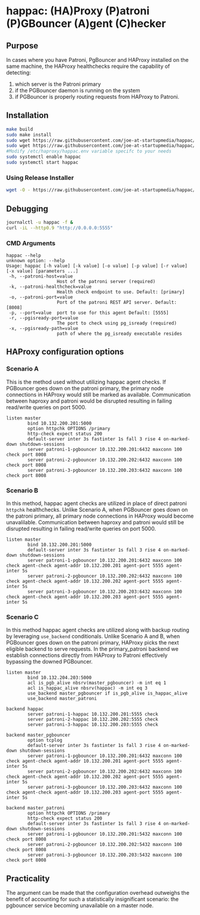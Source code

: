 # happac: (HA)Proxy (P)atroni (P)GBouncer (A)gent (C)hecker

## Purpose
In cases where you have Patroni, PgBouncer and HAProxy installed on the same machine, the HAProxy healthchecks require the capability of detecting:
1. which server is the Patroni primary
2. if the PGBouncer daemon is running on the system
3. if PGBouncer is properly routing requests from HAProxy to Patroni.

## Installation
```bash
make build
sudo make install
sudo wget https://raw.githubusercontent.com/joe-at-startupmedia/happac/master/systemd/happac.service -P /usr/lib/systemd/system/
sudo wget https://raw.githubusercontent.com/joe-at-startupmedia/happac/master/systemd/happac.env -P /etc/haproxy/
#Modify /etc/haproxy/happac.env variable specifc to your needs
sudo systemctl enable happac
sudo systemctl start happac
```

### Using Release Installer

```bash
wget -O - https://raw.githubusercontent.com/joe-at-startupmedia/happac/master/release-installer.bash | bash -s 0.0.1
```

## Debugging
```bash
journalctl -u happac -f &
curl -iL --http0.9 "http://0.0.0.0:5555"
```

### CMD Arguments
```
happac --help
unknown option: --help
Usage: happac [-h value] [-k value] [-o value] [-p value] [-r value] [-x value] [parameters ...]
 -h, --patroni-host=value
                   Host of the patroni server (required)
 -k, --patroni-healthcheck=value
                   Health check endpoint to use. Default: [primary]
 -o, --patroni-port=value
                   Port of the patroni REST API server. Default: [8008]
 -p, --port=value  port to use for this agent Default: [5555]
 -r, --pgisready-port=value
                   The port to check using pg_isready (required)
 -x, --pgisready-path=value
                   path of where the pg_isready executable resides
```


## HAProxy configuration options

### Scenario A
This is the method used without utilizing happac agent checks. If PGBouncer goes down on the patroni primary, the primary node connections in HAProxy would still be marked as available. Communication between haproxy and patroni would be disrupted resulting in failing read/write queries on port 5000.
```
listen master
        bind 10.132.200.201:5000
        option httpchk OPTIONS /primary
        http-check expect status 200
        default-server inter 3s fastinter 1s fall 3 rise 4 on-marked-down shutdown-sessions
        server patroni-1-pgbouncer 10.132.200.201:6432 maxconn 100 check port 8008
        server patroni-2-pgbouncer 10.132.200.202:6432 maxconn 100 check port 8008
        server patroni-3-pgbouncer 10.132.200.203:6432 maxconn 100 check port 8008
```

### Scenario B
In this method, happac agent checks are utilized in place of direct patroni `httpchk` healthchecks. Unlike Scenario A, when PGBouncer goes down on the patroni primary, all primary node connections in HAProxy would become unavalilable. Communication between haproxy and patroni would still be disrupted resulting in failing read/write queries on port 5000. 
```
listen master
        bind 10.132.200.201:5000
        default-server inter 3s fastinter 1s fall 3 rise 4 on-marked-down shutdown-sessions
        server patroni-1-pgbouncer 10.132.200.201:6432 maxconn 100 check agent-check agent-addr 10.132.200.201 agent-port 5555 agent-inter 5s
        server patroni-2-pgbouncer 10.132.200.202:6432 maxconn 100 check agent-check agent-addr 10.132.200.202 agent-port 5555 agent-inter 5s
        server patroni-3-pgbouncer 10.132.200.203:6432 maxconn 100 check agent-check agent-addr 10.132.200.203 agent-port 5555 agent-inter 5s
```

### Scenario C
In this method happac agent checks are utilized along with backup routing by leveraging `use_backend` conditionals. Unlike Scenario A and B, when PGBouncer goes down on the patroni primary, HAProxy picks the next eligible backend to serve requests. In the primary_patroni backend we establish connections directly from HAProxy to Patroni effectively bypassing the downed PGBouncer.

```
listen master
        bind 10.132.204.203:5000
        acl is_pgb_alive nbsrv(master_pgbouncer) -m int eq 1
        acl is_happac_alive nbsrv(happac) -m int eq 3
        use_backend master_pgbouncer if is_pgb_alive is_happac_alive
        use_backend master_patroni

backend happac
        server patroni-1-happac 10.132.200.201:5555 check
        server patroni-2-happac 10.132.200.202:5555 check
        server patroni-3-happac 10.132.200.203:5555 check

backend master_pgbouncer
        option tcplog
        default-server inter 3s fastinter 1s fall 3 rise 4 on-marked-down shutdown-sessions
        server patroni-1-pgbouncer 10.132.200.201:6432 maxconn 100 check agent-check agent-addr 10.132.200.201 agent-port 5555 agent-inter 5s
        server patroni-2-pgbouncer 10.132.200.202:6432 maxconn 100 check agent-check agent-addr 10.132.200.202 agent-port 5555 agent-inter 5s
        server patroni-3-pgbouncer 10.132.200.203:6432 maxconn 100 check agent-check agent-addr 10.132.200.203 agent-port 5555 agent-inter 5s

backend master_patroni
        option httpchk OPTIONS /primary
        http-check expect status 200
        default-server inter 3s fastinter 1s fall 3 rise 4 on-marked-down shutdown-sessions
        server patroni-1-pgbouncer 10.132.200.201:5432 maxconn 100 check port 8008
        server patroni-2-pgbouncer 10.132.200.202:5432 maxconn 100 check port 8008
        server patroni-3-pgbouncer 10.132.200.203:5432 maxconn 100 check port 8008
```

## Practicality
The argument can be made that the configuration overhead outweighs the benefit of accounting for such a statistically insignificant scenario: the pgbouncer service becoming unavailable on a master node. 
